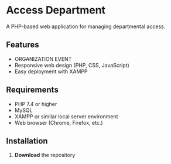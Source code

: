# Access Department

A PHP-based web application for managing departmental access. 

## Features

- ORGANIZATION EVENT
- Responsive web design (PHP, CSS, JavaScript)
- Easy deployment with XAMPP

## Requirements

- PHP 7.4 or higher
- MySQL
- XAMPP or similar local server environment
- Web browser (Chrome, Firefox, etc.)

## Installation

1. **Download** the repository

